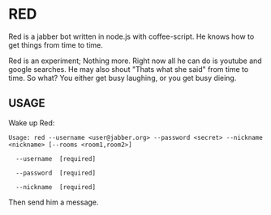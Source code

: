 RED
===
Red is a jabber bot written in node.js with coffee-script. He knows how to
get things from time to time.

Red is an experiment; Nothing more. Right now all he can do is youtube and
google searches. He may also shout "Thats what she said" from time to time.
So what? You either get busy laughing, or you get busy dieing.

USAGE
-----

Wake up Red:

    Usage: red --username <user@jabber.org> --password <secret> --nickname <nickname> [--rooms <room1,room2>]

      --username  [required]

      --password  [required]

      --nickname  [required]

Then send him a message.
